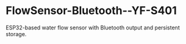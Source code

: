 # FlowSensor-Bluetooth--YF-S401
ESP32-based water flow sensor with Bluetooth output and persistent storage.
